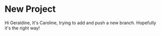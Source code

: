 # New Project
Hi Geraldine, 
It's Caroline, trying to add and push a new branch.
Hopefully it's the right way!

